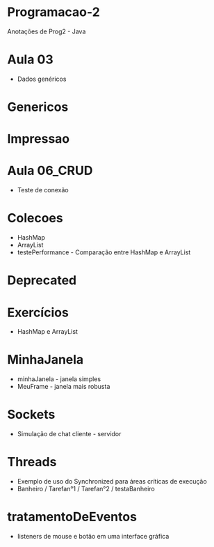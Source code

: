 # Programacao-2
Anotações de Prog2 - Java

# Aula 03
-  Dados genéricos
# Genericos
# Impressao

# Aula 06_CRUD
-  Teste de conexão

# Colecoes
-  HashMap
-  ArrayList 
-  testePerformance - Comparação entre HashMap e ArrayList
	
# Deprecated
# Exercícios
-  HashMap e ArrayList

# MinhaJanela
-  minhaJanela - janela simples
-  MeuFrame - janela mais robusta

# Sockets
-  Simulação de chat cliente - servidor

# Threads
-  Exemplo de uso do Synchronized para áreas críticas de execução
-  Banheiro / Tarefan°1 / Tarefan°2 / testaBanheiro

# tratamentoDeEventos
-  listeners de mouse e botão em uma interface gráfica
